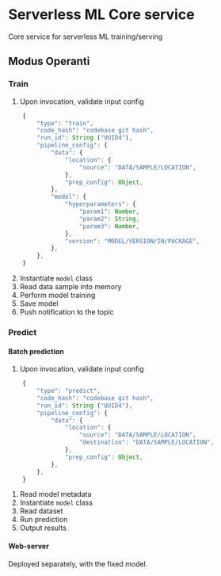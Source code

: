 # Serverless ML Core service

Core service for serverless ML training/serving

## Modus Operanti

### Train

1. Upon invocation, validate input config

```javascript
    {
        "type": "train",
        "code_hash": "codebase git hash",
        "run_id": String ("UUID4"),
        "pipeline_config": {
            "data": {
                "location": {
                    "source": "DATA/SAMPLE/LOCATION",
                },
                "prep_config": Object,
            },
            "model": {
                "hyperparameters": {
                    "param1": Number,
                    "param2": String,
                    "param3": Number,
                },
                "version": "MODEL/VERSION/IN/PACKAGE",
            },
        },
    }
```

2. Instantiate `model` class
3. Read data sample into memory
4. Perform model training
5. Save model
6. Push notification to the topic


### Predict

#### Batch prediction

1. Upon invocation, validate input config

```javascript
    {
        "type": "predict",
        "code_hash": "codebase git hash",
        "run_id": String ("UUID4"),
        "pipeline_config": {
            "data": {
                "location": {
                    "source": "DATA/SAMPLE/LOCATION",
                    "destination": "DATA/SAMPLE/LOCATION",
                },
                "prep_config": Object,
            },
        },
    }
```

1. Read model metadata
2. Instantiate `model` class
3. Read dataset
4. Run prediction
5. Output results

#### Web-server

Deployed separately, with the fixed model.
